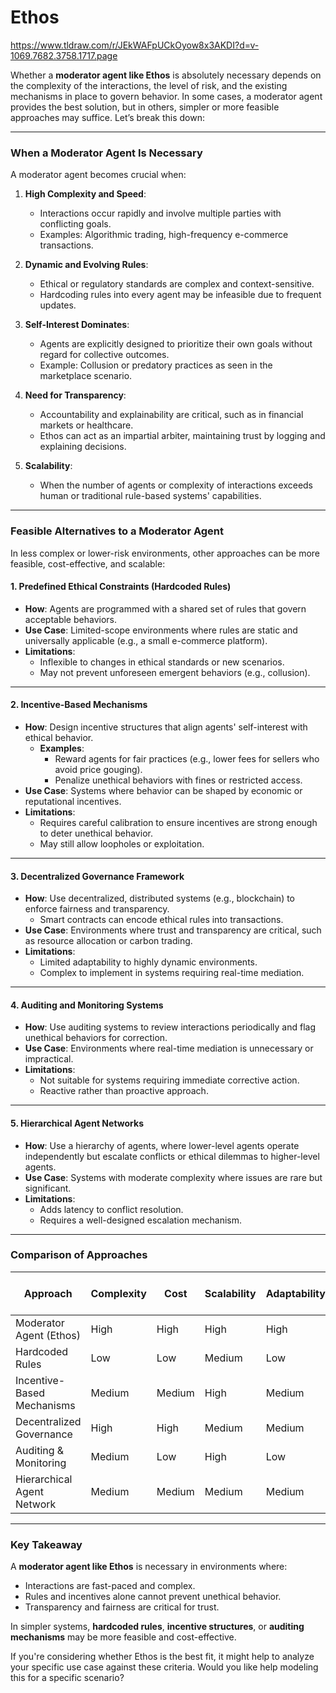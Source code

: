 # Ethos
https://www.tldraw.com/r/JEkWAFpUCkOyow8x3AKDI?d=v-1069.7682.3758.1717.page

Whether a **moderator agent like Ethos** is absolutely necessary depends on the complexity of the interactions, the level of risk, and the existing mechanisms in place to govern behavior. In some cases, a moderator agent provides the best solution, but in others, simpler or more feasible approaches may suffice. Let’s break this down:

---

### **When a Moderator Agent Is Necessary**
A moderator agent becomes crucial when:
1. **High Complexity and Speed**:
   - Interactions occur rapidly and involve multiple parties with conflicting goals.
   - Examples: Algorithmic trading, high-frequency e-commerce transactions.

2. **Dynamic and Evolving Rules**:
   - Ethical or regulatory standards are complex and context-sensitive.
   - Hardcoding rules into every agent may be infeasible due to frequent updates.

3. **Self-Interest Dominates**:
   - Agents are explicitly designed to prioritize their own goals without regard for collective outcomes.
   - Example: Collusion or predatory practices as seen in the marketplace scenario.

4. **Need for Transparency**:
   - Accountability and explainability are critical, such as in financial markets or healthcare.
   - Ethos can act as an impartial arbiter, maintaining trust by logging and explaining decisions.

5. **Scalability**:
   - When the number of agents or complexity of interactions exceeds human or traditional rule-based systems' capabilities.

---

### **Feasible Alternatives to a Moderator Agent**
In less complex or lower-risk environments, other approaches can be more feasible, cost-effective, and scalable:

#### **1. Predefined Ethical Constraints (Hardcoded Rules)**
- **How**: Agents are programmed with a shared set of rules that govern acceptable behaviors.
- **Use Case**: Limited-scope environments where rules are static and universally applicable (e.g., a small e-commerce platform).
- **Limitations**:
  - Inflexible to changes in ethical standards or new scenarios.
  - May not prevent unforeseen emergent behaviors (e.g., collusion).

---

#### **2. Incentive-Based Mechanisms**
- **How**: Design incentive structures that align agents' self-interest with ethical behavior.
  - **Examples**:
    - Reward agents for fair practices (e.g., lower fees for sellers who avoid price gouging).
    - Penalize unethical behaviors with fines or restricted access.
- **Use Case**: Systems where behavior can be shaped by economic or reputational incentives.
- **Limitations**:
  - Requires careful calibration to ensure incentives are strong enough to deter unethical behavior.
  - May still allow loopholes or exploitation.

---

#### **3. Decentralized Governance Framework**
- **How**: Use decentralized, distributed systems (e.g., blockchain) to enforce fairness and transparency.
  - Smart contracts can encode ethical rules into transactions.
- **Use Case**: Environments where trust and transparency are critical, such as resource allocation or carbon trading.
- **Limitations**:
  - Limited adaptability to highly dynamic environments.
  - Complex to implement in systems requiring real-time mediation.

---

#### **4. Auditing and Monitoring Systems**
- **How**: Use auditing systems to review interactions periodically and flag unethical behaviors for correction.
- **Use Case**: Environments where real-time mediation is unnecessary or impractical.
- **Limitations**:
  - Not suitable for systems requiring immediate corrective action.
  - Reactive rather than proactive approach.

---

#### **5. Hierarchical Agent Networks**
- **How**: Use a hierarchy of agents, where lower-level agents operate independently but escalate conflicts or ethical dilemmas to higher-level agents.
- **Use Case**: Systems with moderate complexity where issues are rare but significant.
- **Limitations**:
  - Adds latency to conflict resolution.
  - Requires a well-designed escalation mechanism.

---

### **Comparison of Approaches**
| **Approach**              | **Complexity** | **Cost**         | **Scalability** | **Adaptability** | **Real-Time Response** |
|----------------------------|----------------|------------------|-----------------|------------------|------------------------|
| Moderator Agent (Ethos)    | High            | High             | High            | High             | Yes                    |
| Hardcoded Rules            | Low             | Low              | Medium          | Low              | Yes                    |
| Incentive-Based Mechanisms | Medium          | Medium           | High            | Medium           | No                     |
| Decentralized Governance   | High            | High             | Medium          | Medium           | No                     |
| Auditing & Monitoring      | Medium          | Low              | High            | Low              | No                     |
| Hierarchical Agent Network | Medium          | Medium           | Medium          | Medium           | Limited                |

---

### **Key Takeaway**
A **moderator agent like Ethos** is necessary in environments where:
- Interactions are fast-paced and complex.
- Rules and incentives alone cannot prevent unethical behavior.
- Transparency and fairness are critical for trust.

In simpler systems, **hardcoded rules**, **incentive structures**, or **auditing mechanisms** may be more feasible and cost-effective. 

If you're considering whether Ethos is the best fit, it might help to analyze your specific use case against these criteria. Would you like help modeling this for a specific scenario?
